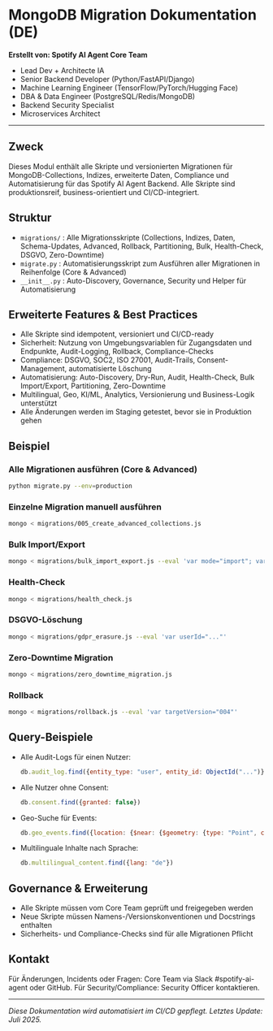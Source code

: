 # MongoDB Migration Dokumentation (DE)

**Erstellt von: Spotify AI Agent Core Team**
- Lead Dev + Architecte IA
- Senior Backend Developer (Python/FastAPI/Django)
- Machine Learning Engineer (TensorFlow/PyTorch/Hugging Face)
- DBA & Data Engineer (PostgreSQL/Redis/MongoDB)
- Backend Security Specialist
- Microservices Architect

---

## Zweck
Dieses Modul enthält alle Skripte und versionierten Migrationen für MongoDB-Collections, Indizes, erweiterte Daten, Compliance und Automatisierung für das Spotify AI Agent Backend. Alle Skripte sind produktionsreif, business-orientiert und CI/CD-integriert.

## Struktur
- `migrations/` : Alle Migrationsskripte (Collections, Indizes, Daten, Schema-Updates, Advanced, Rollback, Partitioning, Bulk, Health-Check, DSGVO, Zero-Downtime)
- `migrate.py` : Automatisierungsskript zum Ausführen aller Migrationen in Reihenfolge (Core & Advanced)
- `__init__.py` : Auto-Discovery, Governance, Security und Helper für Automatisierung

## Erweiterte Features & Best Practices
- Alle Skripte sind idempotent, versioniert und CI/CD-ready
- Sicherheit: Nutzung von Umgebungsvariablen für Zugangsdaten und Endpunkte, Audit-Logging, Rollback, Compliance-Checks
- Compliance: DSGVO, SOC2, ISO 27001, Audit-Trails, Consent-Management, automatisierte Löschung
- Automatisierung: Auto-Discovery, Dry-Run, Audit, Health-Check, Bulk Import/Export, Partitioning, Zero-Downtime
- Multilingual, Geo, KI/ML, Analytics, Versionierung und Business-Logik unterstützt
- Alle Änderungen werden im Staging getestet, bevor sie in Produktion gehen

## Beispiel
### Alle Migrationen ausführen (Core & Advanced)
```bash
python migrate.py --env=production
```

### Einzelne Migration manuell ausführen
```bash
mongo < migrations/005_create_advanced_collections.js
```

### Bulk Import/Export
```bash
mongo < migrations/bulk_import_export.js --eval 'var mode="import"; var collection="users"; var file="users.json"'
```

### Health-Check
```bash
mongo < migrations/health_check.js
```

### DSGVO-Löschung
```bash
mongo < migrations/gdpr_erasure.js --eval 'var userId="..."'
```

### Zero-Downtime Migration
```bash
mongo < migrations/zero_downtime_migration.js
```

### Rollback
```bash
mongo < migrations/rollback.js --eval 'var targetVersion="004"'
```

## Query-Beispiele
- Alle Audit-Logs für einen Nutzer:
  ```js
  db.audit_log.find({entity_type: "user", entity_id: ObjectId("...")})
  ```
- Alle Nutzer ohne Consent:
  ```js
  db.consent.find({granted: false})
  ```
- Geo-Suche für Events:
  ```js
  db.geo_events.find({location: {$near: {$geometry: {type: "Point", coordinates: [lng, lat]}, $maxDistance: 10000}}})
  ```
- Multilinguale Inhalte nach Sprache:
  ```js
  db.multilingual_content.find({lang: "de"})
  ```

## Governance & Erweiterung
- Alle Skripte müssen vom Core Team geprüft und freigegeben werden
- Neue Skripte müssen Namens-/Versionskonventionen und Docstrings enthalten
- Sicherheits- und Compliance-Checks sind für alle Migrationen Pflicht

## Kontakt
Für Änderungen, Incidents oder Fragen: Core Team via Slack #spotify-ai-agent oder GitHub. Für Security/Compliance: Security Officer kontaktieren.

---

*Diese Dokumentation wird automatisiert im CI/CD gepflegt. Letztes Update: Juli 2025.*

